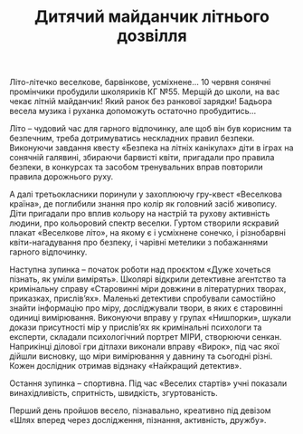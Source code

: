 ﻿---
title: Дитячий майданчик літнього дозвілля
---

Літо-літечко веселкове, барвінкове, усміхнене… 10 червня сонячні промінчики пробудили школяриків КГ №55. Мерщій до школи, на вас чекає літній майданчик! Який ранок без ранкової зарядки! Бадьора весела музика і руханка допоможуть остаточно пробудитись…

Літо – чудовий час для гарного відпочинку, але щоб він був корисним та безпечним, треба дотримуватись нескладних правил безпеки. Виконуючи завдання квесту «Безпека на літніх канікулах» діти в іграх на сонячній галявині, збираючи барвисті квіти, пригадали про правила безпеки, в конкурсах та засобом тренувальних вправ повторили правила дорожнього руху.

А далі третьокласники поринули у захоплюючу гру-квест «Веселкова країна», де поглибили знання про колір як головний засіб живопису. Діти пригадали про вплив кольору на настрій та рухову активність людини, про кольоровий спектр веселки. Гуртом створили яскравий плакат «Веселкове літо», на якому є і усміхнене сонечко, і різнобарвні квіти-нагадування про безпеку, і чарівні метелики з побажаннями гарного відпочинку.

Наступна зупинка – початок роботи над проєктом «Дуже хочеться пізнать, як уміли вимірять». Школярі відкрили детективне агентство та кримінальну справу «Старовинні міри довжини в літературних творах, приказках, прислів’ях». Маленькі детективи спробували самостійно знайти інформацію про міру, досліджували твори, в яких є старовинні одиниці вимірювання. Виконуючи вправу у групах «Нишпорки», шукали докази присутності мір у прислів’ях як кримінальні психологи та експерти, складали психологічний портрет МІРИ, створюючи сенкан. Наприкінці ділової гри дітлахи виконали вправу «Вирок», під час якої дійшли висновку, що міри вимірювання у давнину та сьогодні різні. Кожен дослідник отримав відзнаку «Найкращий детектив».

Остання зупинка – спортивна. Під час «Веселих стартів» учні показали винахідливість, спритність, швидкість, згуртованість.

Перший день пройшов весело, пізнавально, креативно під девізом «Шлях вперед через дослідження, пізнання, активність, дружбу».

<slideshow />
